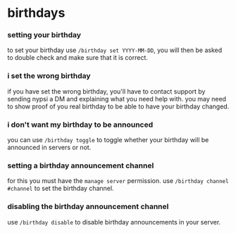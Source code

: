 # birthdays

### setting your birthday

to set your birthday use `/birthday set YYYY-MM-DD`, you will then be asked to double check and make
sure that it is correct.

### i set the wrong birthday

if you have set the wrong birthday, you'll have to contact support by sending nypsi a DM and
explaining what you need help with. you may need to show proof of you real birthday to be able to
have your birthday changed.

### i don't want my birthday to be announced

you can use `/birthday toggle` to toggle whether your birthday will be announced in servers or not.

### setting a birthday announcement channel

for this you must have the `manage server` permission. use `/birthday channel #channel` to set the
birthday channel.

### disabling the birthday announcement channel

use `/birthday disable` to disable birthday announcements in your server.

